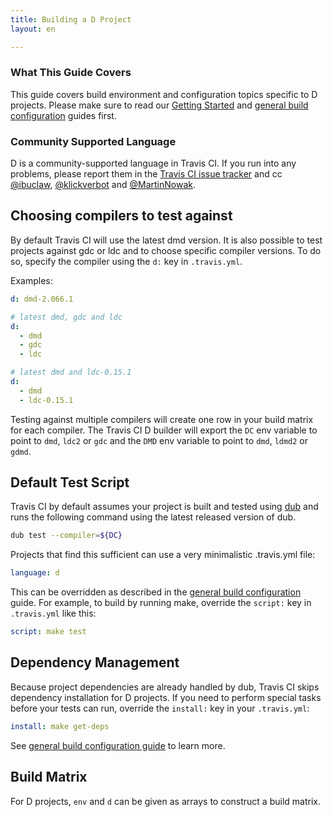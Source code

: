 ```yaml
---
title: Building a D Project
layout: en

---
```


### What This Guide Covers

This guide covers build environment and configuration topics specific to D projects. Please make
sure to read our [Getting Started](/user/getting-started/) and
[general build configuration](/user/customizing-the-build/) guides first.

### Community Supported Language

D is a community-supported language in Travis CI. If you run into any problems, please report them in the
[Travis CI issue tracker](https://github.com/travis-ci/travis-ci/issues) and cc
[@ibuclaw](https://github.com/ibuclaw), [@klickverbot](https://github.com/klickverbot) and
[@MartinNowak](https://github.com/MartinNowak).

## Choosing compilers to test against

By default Travis CI will use the latest dmd version. It is also possible to test projects against
gdc or ldc and to choose specific compiler versions. To do
so, specify the compiler using the `d:` key in `.travis.yml`.

Examples:

```yml
d: dmd-2.066.1
```

```yml
# latest dmd, gdc and ldc
d:
  - dmd
  - gdc
  - ldc
```

```yml
# latest dmd and ldc-0.15.1
d:
  - dmd
  - ldc-0.15.1
```

Testing against multiple compilers will create one row in your build matrix for each compiler. The
Travis CI D builder will export the `DC` env variable to point to `dmd`, `ldc2` or `gdc` and the
`DMD` env variable to point to `dmd`, `ldmd2` or `gdmd`.

## Default Test Script

Travis CI by default assumes your project is built and tested using [dub](http://code.dlang.org) and
runs the following command using the latest released version of dub.

```bash
dub test --compiler=${DC}
```

Projects that find this sufficient can use a very minimalistic .travis.yml file:

```yaml
language: d
```

This can be overridden as described in the [general build configuration](/user/customizing-the-build/)
guide. For example, to build by running make, override the `script:` key in `.travis.yml` like this:

```yaml
script: make test
```

## Dependency Management

Because project dependencies are already handled by dub, Travis CI skips dependency installation for
D projects.  If you need to perform special tasks before your tests can run, override the `install:`
key in your `.travis.yml`:

```yaml
install: make get-deps
```

See [general build configuration guide](/user/customizing-the-build/) to learn more.

## Build Matrix

For D projects, `env` and `d` can be given as arrays
to construct a build matrix.
